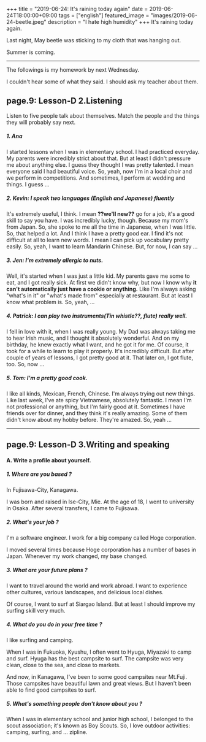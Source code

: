 +++
title =  "2019-06-24: It's raining today again"
date = 2019-06-24T18:00:00+09:00
tags = ["english"]
featured_image = "images/2019-06-24-beetle.jpeg"
description = "I hate high humidity"
+++
It's raining today again.

Last night, May beetle was sticking to my cloth that was hanging out.

Summer is coming.

- - -
The followings is my homework by next Wednesday.

I couldn't hear some of what they said.
I should ask my teacher about them.

## page.9: Lesson-D 2.Listening
Listen to five people talk about themselves.
Match the people and the things they will probably say next.

##### 1. Ana
I started lessons when I was in elementary school.
I had practiced everyday.
My parents were incredibly strict about that.
But at least I didn't pressure me about anything else.
I guess they thought I was pretty talented.
I mean everyone said I had beautiful voice.
So, yeah, now I'm in a local choir and we perform in competitions.
And sometimes, I perform at wedding and things.
I guess ...

##### 2. Kevin: I speak two languages (English and Japanese) fluently
It's extremely useful, I think.
I mean **??we'll new??** go for a job, it's a good skill to say you have.
I was incredibly lucky, though.
Because my mom's from Japan.
So, she spoke to me all the time in Japanese, when I was little.
So, that helped a lot.
And I think I have a pretty good ear.
I find it's not difficult at all to learn new words.
I mean I can pick up vocabulary pretty easily.
So, yeah, I want to learn Mandarin Chinese.
But, for now, I can say ...

##### 3. Jen: I'm extremely allergic to nuts.
Well, it's started when I was just a little kid.
My parents gave me some to eat, and I got really sick.
At first we didn't know why, but now I know why
**it can't automatically just have a cookie or anything.**
Like I'm always asking "what's in it" or "what's made from" especially at restaurant.
But at least I know what problem is.
So, yeah, ...

##### 4. Patrick: I can play two instruments(Tin whistle??, flute) really well.
I fell in love with it, when I was really young.
My Dad was always taking me to hear Irish music,
and I thought it absolutely wonderful.
And on my birthday, he knew exactly what I want, and he got it for me.
Of course, it took for a while to learn to play it properly.
It's incredibly difficult.
But after couple of years of lessons, I got pretty good at it.
That later on, I got flute, too.
So, now ...

##### 5. Tom: I'm a pretty good cook.
I like all kinds, Mexican, French, Chinese.
I'm always trying out new things.
Like last week, I've ate spicy Vietnamese, absolutely fantastic.
I mean I'm not professional or anything, but I'm fairly good at it.
Sometimes I have friends over for dinner, and they think it's really amazing.
Some of them didn't know about my hobby before.
They're amazed. So, yeah ...

- - -

## page.9: Lesson-D 3.Writing and speaking

#### A. Write a profile about yourself.

##### 1. Where are you based ?
In Fujisawa-City, Kanagawa.

I was born and raised in Ise-City, Mie.
At the age of 18, I went to university in Osaka.
After several transfers, I came to Fujisawa.

##### 2. What's your job ?
I'm a software engineer.
I work for a big company called Hoge corporation.

I moved several times because Hoge corporation has a number of bases in Japan.
Whenever my work changed, my base changed.

##### 3. What are your future plans ?
I want to travel around the world and work abroad.
I want to experience other cultures, various landscapes, and delicious local dishes.

Of course, I want to surf at Siargao Island.
But at least I should improve my surfing skill very much.

##### 4. What do you do in your free time ?
I like surfing and camping.

When I was in Fukuoka, Kyushu, I often went to Hyuga, Miyazaki to camp and surf.
Hyuga has the best campsite to surf.
The campsite was very clean, close to the sea, and close to markets.

And now, in Kanagawa, I've been to some good campsites near Mt.Fuji.
Those campsites have beautiful lawn and great views.
But I haven't been able to find good campsites to surf.

##### 5. What's something people don't know about you ?
When I was in elementary school and junior high school,
I belonged to the scout association; it's known as Boy Scouts.
So, I love outdoor activities: camping, surfing, and ... zipline.
